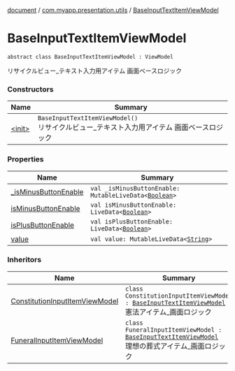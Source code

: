 [document](../../index.md) / [com.myapp.presentation.utils](../index.md) / [BaseInputTextItemViewModel](./index.md)

# BaseInputTextItemViewModel

`abstract class BaseInputTextItemViewModel : ViewModel`

リサイクルビュー_テキスト入力用アイテム 画面ベースロジック

### Constructors

| Name | Summary |
|---|---|
| [&lt;init&gt;](-init-.md) | `BaseInputTextItemViewModel()`<br>リサイクルビュー_テキスト入力用アイテム 画面ベースロジック |

### Properties

| Name | Summary |
|---|---|
| [_isMinusButtonEnable](_is-minus-button-enable.md) | `val _isMinusButtonEnable: MutableLiveData<`[`Boolean`](https://kotlinlang.org/api/latest/jvm/stdlib/kotlin/-boolean/index.html)`>` |
| [isMinusButtonEnable](is-minus-button-enable.md) | `val isMinusButtonEnable: LiveData<`[`Boolean`](https://kotlinlang.org/api/latest/jvm/stdlib/kotlin/-boolean/index.html)`>` |
| [isPlusButtonEnable](is-plus-button-enable.md) | `val isPlusButtonEnable: LiveData<`[`Boolean`](https://kotlinlang.org/api/latest/jvm/stdlib/kotlin/-boolean/index.html)`>` |
| [value](value.md) | `val value: MutableLiveData<`[`String`](https://kotlinlang.org/api/latest/jvm/stdlib/kotlin/-string/index.html)`>` |

### Inheritors

| Name | Summary |
|---|---|
| [ConstitutionInputItemViewModel](../../com.myapp.presentation.ui.mission_statement/-constitution-input-item-view-model/index.md) | `class ConstitutionInputItemViewModel : `[`BaseInputTextItemViewModel`](./index.md)<br>憲法アイテム_画面ロジック |
| [FuneralInputItemViewModel](../../com.myapp.presentation.ui.mission_statement/-funeral-input-item-view-model/index.md) | `class FuneralInputItemViewModel : `[`BaseInputTextItemViewModel`](./index.md)<br>理想の葬式アイテム_画面ロジック |
